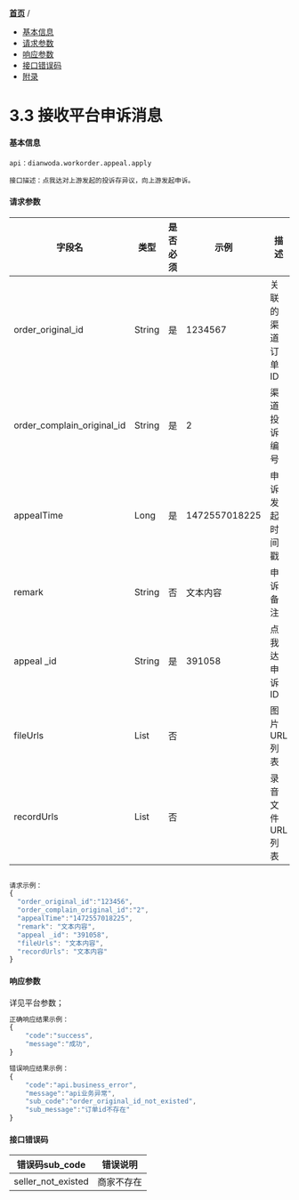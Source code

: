 [**首页**](https://open-qa1.dwbops.com/) /


- <a href="#基本信息">基本信息</a>
- <a href="#请求参数">请求参数</a>
- <a href="#响应参数">响应参数</a>
- <a href="#接口错误码">接口错误码</a>
- <a href="#附录">附录</a>


# 3.3 接收平台申诉消息

#### 基本信息
```
api：dianwoda.workorder.appeal.apply

接口描述：点我达对上游发起的投诉存异议，向上游发起申诉。

```

#### 请求参数
字段名 | 类型 | 是否必须 | 示例 | 描述
---|---|---|---|---
order_original_id|String|是|1234567|关联的渠道订单ID
order_complain_original_id|String|是|2|渠道投诉编号
appealTime|Long|是|1472557018225|申诉发起时间戳
remark|String|否|文本内容|申诉备注
appeal _id|String|是|391058|点我达申诉ID
fileUrls|List|否||图⽚URL列表
recordUrls|List|否||录音文件URL列表

```注意：图片URL长期有效，录音URL有效期为18小时，请收到申诉消息后及时下载录音文件。
```

```javascript
请求示例：
{
  "order_original_id":"123456",
  "order_complain_original_id":"2",
  "appealTime":"1472557018225",
  "remark": "文本内容",
  "appeal _id": "391058",
  "fileUrls": "文本内容",
  "recordUrls": "文本内容"
}
```

#### 响应参数
详见平台参数；

```javascript
正确响应结果示例：
{
	"code":"success",
	"message":"成功",
}
```

```javascript
错误响应结果示例：
{
	"code":"api.business_error",
	"message":"api业务异常",
	"sub_code":"order_original_id_not_existed",
	"sub_message":"订单id不存在"
}
```

#### 接口错误码
错误码sub_code | 错误说明
---|---
seller_not_existed|商家不存在
